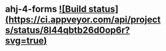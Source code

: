 # ahj-4-forms [![Build status] (https://ci.appveyor.com/api/projects/status/8l44qbtb26d0op6r?svg=true)](https://ci.appveyor.com/project/Elena-diploma/ahj-4-forms)
